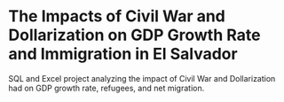 # The Impacts of Civil War and Dollarization on GDP Growth Rate and Immigration in El Salvador
SQL and Excel project analyzing the impact of Civil War and Dollarization had on GDP growth rate, refugees, and net migration. 
